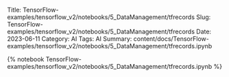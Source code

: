 Title: TensorFlow-examples/tensorflow_v2/notebooks/5_DataManagement/tfrecords
Slug: TensorFlow-examples/tensorflow_v2/notebooks/5_DataManagement/tfrecords
Date: 2023-06-11
Category: AI
Tags: AI
Summary: content/docs/TensorFlow-examples/tensorflow_v2/notebooks/5_DataManagement/tfrecords.ipynb

{% notebook TensorFlow-examples/tensorflow_v2/notebooks/5_DataManagement/tfrecords.ipynb %}
